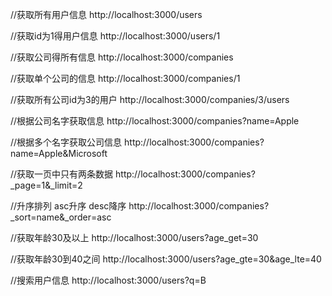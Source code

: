 //获取所有用户信息
http://localhost:3000/users

//获取id为1得用户信息
http://localhost:3000/users/1

//获取公司得所有信息
http://localhost:3000/companies

//获取单个公司的信息
http://localhost:3000/companies/1

//获取所有公司id为3的用户
http://localhost:3000/companies/3/users

//根据公司名字获取信息
http://localhost:3000/companies?name=Apple

//根据多个名字获取公司信息
http://localhost:3000/companies?name=Apple&Microsoft

//获取一页中只有两条数据
http://localhost:3000/companies?_page=1&_limit=2

//升序排列 asc升序 desc降序
http://localhost:3000/companies?_sort=name&_order=asc

//获取年龄30及以上
http://localhost:3000/users?age_get=30

//获取年龄30到40之间
http://localhost:3000/users?age_gte=30&age_lte=40

//搜索用户信息
http://localhost:3000/users?q=B





